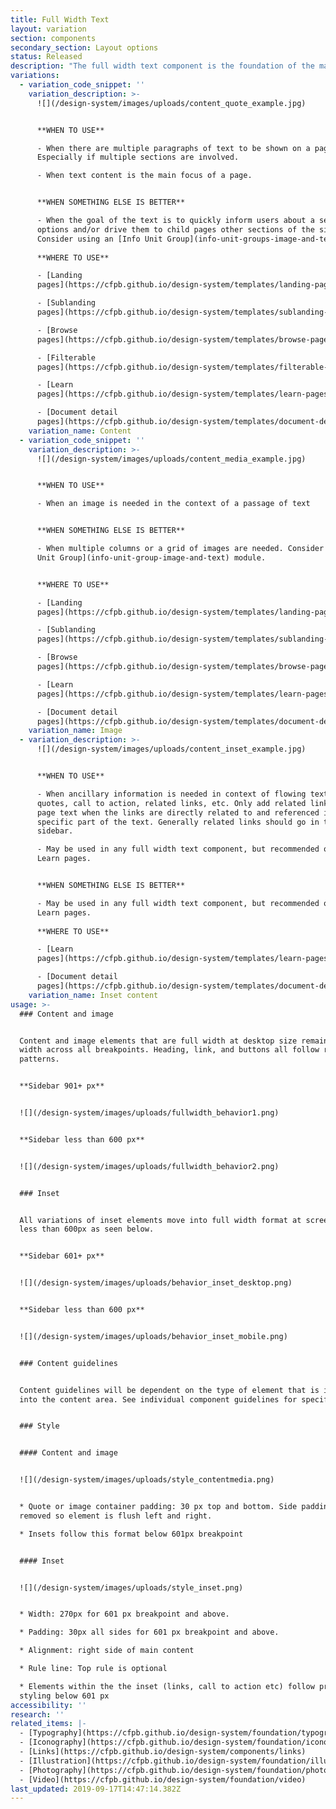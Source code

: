 ```yaml
---
title: Full Width Text
layout: variation
section: components
secondary_section: Layout options
status: Released
description: "The full width text component is the foundation of the main content area of many pages. Spanning the full main content area within a given template, it houses basic text content that follows [our typographic hierarchy](https://cfpb.github.io/design-system/foundation/typography) with the option to add pull quotes, images, inset information, and tables in-line.\n\nMore information about the Full Width Text component can be found at:\n\n<http://cfpb.github.io/design-manual/page-components/fullwidth-text.html>\t\n\nand\n\n<https://cfpb.github.io/capital-framework/components/cf-layout/#custom-content-layouts>"
variations:
  - variation_code_snippet: ''
    variation_description: >-
      ![](/design-system/images/uploads/content_quote_example.jpg)


      **WHEN TO USE**

      - When there are multiple paragraphs of text to be shown on a page.
      Especially if multiple sections are involved.

      - When text content is the main focus of a page.


      **WHEN SOMETHING ELSE IS BETTER**

      - When the goal of the text is to quickly inform users about a set of
      options and/or drive them to child pages other sections of the site.
      Consider using an [Info Unit Group](info-unit-groups-image-and-text).
       
      **WHERE TO USE**

      - [Landing
      pages](https://cfpb.github.io/design-system/templates/landing-pages)

      - [Sublanding
      pages](https://cfpb.github.io/design-system/templates/sublanding-pages)

      - [Browse
      pages](https://cfpb.github.io/design-system/templates/browse-pages)

      - [Filterable
      pages](https://cfpb.github.io/design-system/templates/filterable-pages)

      - [Learn
      pages](https://cfpb.github.io/design-system/templates/learn-pages)

      - [Document detail
      pages](https://cfpb.github.io/design-system/templates/document-detail-pages)
    variation_name: Content
  - variation_code_snippet: ''
    variation_description: >-
      ![](/design-system/images/uploads/content_media_example.jpg)


      **WHEN TO USE**

      - When an image is needed in the context of a passage of text


      **WHEN SOMETHING ELSE IS BETTER**

      - When multiple columns or a grid of images are needed. Consider the [Info
      Unit Group](info-unit-group-image-and-text) module.


      **WHERE TO USE**

      - [Landing
      pages](https://cfpb.github.io/design-system/templates/landing-pages)

      - [Sublanding
      pages](https://cfpb.github.io/design-system/templates/sublanding-pages)

      - [Browse
      pages](https://cfpb.github.io/design-system/templates/browse-pages)

      - [Learn
      pages](https://cfpb.github.io/design-system/templates/learn-pages)

      - [Document detail
      pages](https://cfpb.github.io/design-system/templates/document-detail-pages)
    variation_name: Image
  - variation_description: >-
      ![](/design-system/images/uploads/content_inset_example.jpg)


      **WHEN TO USE**

      - When ancillary information is needed in context of flowing text, such as
      quotes, call to action, related links, etc. Only add related links within
      page text when the links are directly related to and referenced in a
      specific part of the text. Generally related links should go in the
      sidebar.

      - May be used in any full width text component, but recommended only for
      Learn pages.


      **WHEN SOMETHING ELSE IS BETTER**

      - May be used in any full width text component, but recommended only for
      Learn pages.
       
      **WHERE TO USE**

      - [Learn
      pages](https://cfpb.github.io/design-system/templates/learn-pages)

      - [Document detail
      pages](https://cfpb.github.io/design-system/templates/document-detail-pages)
    variation_name: Inset content
usage: >-
  ### Content and image


  Content and image elements that are full width at desktop size remain full
  width across all breakpoints. Heading, link, and buttons all follow responsive
  patterns.


  **Sidebar 901+ px**


  ![](/design-system/images/uploads/fullwidth_behavior1.png)


  **Sidebar less than 600 px**


  ![](/design-system/images/uploads/fullwidth_behavior2.png)


  ### Inset


  All variations of inset elements move into full width format at screen widths
  less than 600px as seen below.


  **Sidebar 601+ px**


  ![](/design-system/images/uploads/behavior_inset_desktop.png)


  **Sidebar less than 600 px**


  ![](/design-system/images/uploads/behavior_inset_mobile.png)


  ### Content guidelines


  Content guidelines will be dependent on the type of element that is inserted
  into the content area. See individual component guidelines for specifics.


  ### Style


  #### Content and image


  ![](/design-system/images/uploads/style_contentmedia.png)


  * Quote or image container padding: 30 px top and bottom. Side padding is
  removed so element is flush left and right.

  * Insets follow this format below 601px breakpoint


  #### Inset


  ![](/design-system/images/uploads/style_inset.png)


  * Width: 270px for 601 px breakpoint and above.

  * Padding: 30px all sides for 601 px breakpoint and above.

  * Alignment: right side of main content

  * Rule line: Top rule is optional

  * Elements within the the inset (links, call to action etc) follow prefooter
  styling below 601 px
accessibility: ''
research: ''
related_items: |-
  - [Typography](https://cfpb.github.io/design-system/foundation/typography)
  - [Iconography](https://cfpb.github.io/design-system/foundation/iconography)
  - [Links](https://cfpb.github.io/design-system/components/links)
  - [Illustration](https://cfpb.github.io/design-system/foundation/illustration)
  - [Photography](https://cfpb.github.io/design-system/foundation/photography)
  - [Video](https://cfpb.github.io/design-system/foundation/video)
last_updated: 2019-09-17T14:47:14.382Z
---
```


